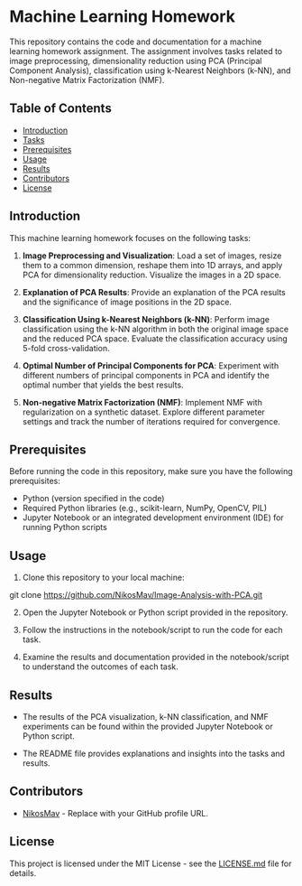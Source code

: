 # Machine Learning Homework

This repository contains the code and documentation for a machine learning homework assignment. The assignment involves tasks related to image preprocessing, dimensionality reduction using PCA (Principal Component Analysis), classification using k-Nearest Neighbors (k-NN), and Non-negative Matrix Factorization (NMF).

## Table of Contents

- [Introduction](#introduction)
- [Tasks](#tasks)
- [Prerequisites](#prerequisites)
- [Usage](#usage)
- [Results](#results)
- [Contributors](#contributors)
- [License](#license)

## Introduction

This machine learning homework focuses on the following tasks:

1. **Image Preprocessing and Visualization**: Load a set of images, resize them to a common dimension, reshape them into 1D arrays, and apply PCA for dimensionality reduction. Visualize the images in a 2D space.

2. **Explanation of PCA Results**: Provide an explanation of the PCA results and the significance of image positions in the 2D space.

3. **Classification Using k-Nearest Neighbors (k-NN)**: Perform image classification using the k-NN algorithm in both the original image space and the reduced PCA space. Evaluate the classification accuracy using 5-fold cross-validation.

4. **Optimal Number of Principal Components for PCA**: Experiment with different numbers of principal components in PCA and identify the optimal number that yields the best results.

5. **Non-negative Matrix Factorization (NMF)**: Implement NMF with regularization on a synthetic dataset. Explore different parameter settings and track the number of iterations required for convergence.

## Prerequisites

Before running the code in this repository, make sure you have the following prerequisites:

- Python (version specified in the code)
- Required Python libraries (e.g., scikit-learn, NumPy, OpenCV, PIL)
- Jupyter Notebook or an integrated development environment (IDE) for running Python scripts

## Usage

1. Clone this repository to your local machine:

git clone https://github.com/NikosMav/Image-Analysis-with-PCA.git


2. Open the Jupyter Notebook or Python script provided in the repository.

3. Follow the instructions in the notebook/script to run the code for each task.

4. Examine the results and documentation provided in the notebook/script to understand the outcomes of each task.

## Results

- The results of the PCA visualization, k-NN classification, and NMF experiments can be found within the provided Jupyter Notebook or Python script.

- The README file provides explanations and insights into the tasks and results.

## Contributors

- [NikosMav](https://github.com/NikosMav) - Replace with your GitHub profile URL.

## License

This project is licensed under the MIT License - see the [LICENSE.md](LICENSE.md) file for details.


